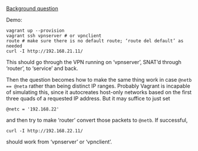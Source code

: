 [Background question](http://serverfault.com/questions/539710/iptables-combine-snat-with-network-remapping-for-openvpn)

Demo:

    vagrant up --provision
    vagrant ssh vpnserver # or vpnclient
    route # make sure there is no default route; ‘route del default’ as needed
    curl -I http://192.168.21.11/

This should go through the VPN running on ‘vpnserver’, SNAT’d through ‘router’, to ‘service’ and back.

Then the question becomes how to make the same thing work in case `@netb == @neta` rather than being distinct IP ranges.
Probably Vagrant is incapable of simulating this, since it autocreates host-only networks based on the first three quads of a requested IP address.
But it may suffice to just set

    @netc = '192.168.22'

and then try to make ‘router’ convert those packets to `@netb`. If successful,

    curl -I http://192.168.22.11/

should work from ‘vpnserver’ or ‘vpnclient’.
